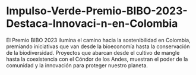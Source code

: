 # Impulso-Verde-Premio-BIBO-2023-Destaca-Innovaci-n-en-Colombia
El Premio BIBO 2023 ilumina el camino hacia la sostenibilidad en Colombia, premiando iniciativas que van desde la bioeconomía hasta la conservación de la biodiversidad. Proyectos que abarcan desde el cultivo de mangle hasta la coexistencia con el Cóndor de los Andes, muestran el poder de la comunidad y la innovación para proteger nuestro planeta.
